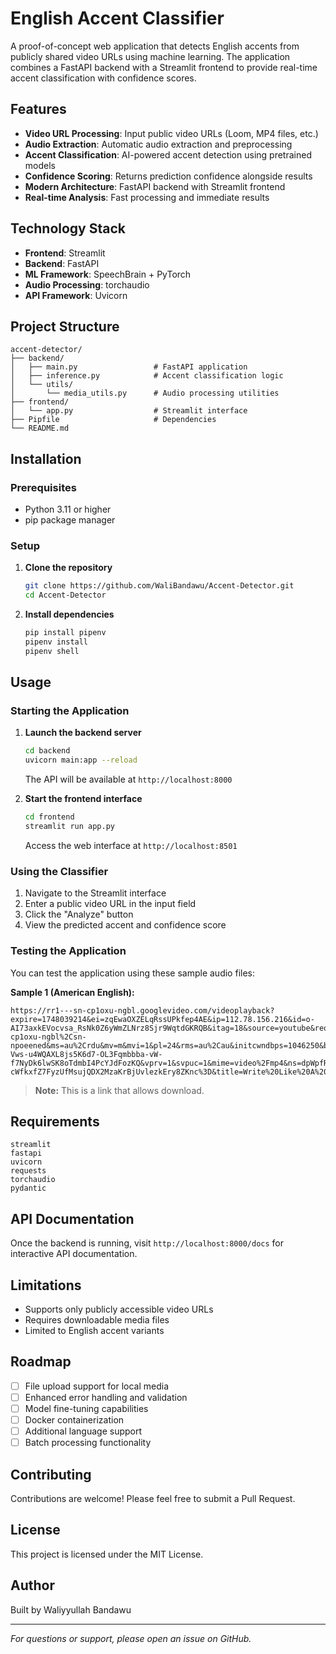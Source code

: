 # English Accent Classifier

A proof-of-concept web application that detects English accents from publicly shared video URLs using machine learning. The application combines a FastAPI backend with a Streamlit frontend to provide real-time accent classification with confidence scores.

## Features

- **Video URL Processing**: Input public video URLs (Loom, MP4 files, etc.)
- **Audio Extraction**: Automatic audio extraction and preprocessing
- **Accent Classification**: AI-powered accent detection using pretrained models
- **Confidence Scoring**: Returns prediction confidence alongside results
- **Modern Architecture**: FastAPI backend with Streamlit frontend
- **Real-time Analysis**: Fast processing and immediate results

## Technology Stack

- **Frontend**: Streamlit
- **Backend**: FastAPI
- **ML Framework**: SpeechBrain + PyTorch
- **Audio Processing**: torchaudio
- **API Framework**: Uvicorn

## Project Structure

```
accent-detector/
├── backend/
│   ├── main.py                 # FastAPI application
│   ├── inference.py            # Accent classification logic
│   └── utils/
│       └── media_utils.py      # Audio processing utilities
├── frontend/
│   └── app.py                  # Streamlit interface
├── Pipfile                     # Dependencies
└── README.md
```

## Installation

### Prerequisites

- Python 3.11 or higher
- pip package manager

### Setup

1. **Clone the repository**
   ```bash
   git clone https://github.com/WaliBandawu/Accent-Detector.git
   cd Accent-Detector
   ```

2. **Install dependencies**
   ```bash
   pip install pipenv
   pipenv install
   pipenv shell
   ```

## Usage

### Starting the Application

1. **Launch the backend server**
   ```bash
   cd backend
   uvicorn main:app --reload
   ```
   The API will be available at `http://localhost:8000`

2. **Start the frontend interface**
   ```bash
   cd frontend
   streamlit run app.py
   ```
   Access the web interface at `http://localhost:8501`

### Using the Classifier

1. Navigate to the Streamlit interface
2. Enter a public video URL in the input field
3. Click the "Analyze" button
4. View the predicted accent and confidence score

### Testing the Application

You can test the application using these sample audio files:

**Sample 1 (American English):**
```
https://rr1---sn-cp1oxu-ngbl.googlevideo.com/videoplayback?expire=1748039214&ei=zqEwaOXZELqRssUPkfep4AE&ip=112.78.156.216&id=o-AI73axkEVocvsa_RsNk0Z6yWmZLNrz8Sjr9WqtdGKRQB&itag=18&source=youtube&requiressl=yes&xpc=EgVo2aDSNQ%3D%3D&met=1748017614%2C&mh=pn&mm=31%2C29&mn=sn-cp1oxu-ngbl%2Csn-npoeened&ms=au%2Crdu&mv=m&mvi=1&pl=24&rms=au%2Cau&initcwndbps=1046250&bui=AecWEAaeKC1d0Wsr-Vws-u4WQAXL8js5K6d7-OL3Fqmbbba-vW-f7NyDk6lwSK8oTdmbI4PcYJdFozKQ&vprv=1&svpuc=1&mime=video%2Fmp4&ns=dpWpfRDuntuRKPrISOZ2oMMQ&rqh=1&gir=yes&clen=1938314&ratebypass=yes&dur=45.139&lmt=1726511538918610&mt=1748017279&fvip=4&lmw=1&c=TVHTML5&sefc=1&txp=5538434&n=dpzKtVoJojJg7Q&sparams=expire%2Cei%2Cip%2Cid%2Citag%2Csource%2Crequiressl%2Cxpc%2Cbui%2Cvprv%2Csvpuc%2Cmime%2Cns%2Crqh%2Cgir%2Cclen%2Cratebypass%2Cdur%2Clmt&sig=AJfQdSswRQIhAOtV6yLvnFiNQzlls4lpbmcggPBBI9owgkXeVT2xCMjTAiA9Fdwsjlqwqad2qMqGr5TyFTTCdCDQ4D6RhraPdZSdPA%3D%3D&lsparams=met%2Cmh%2Cmm%2Cmn%2Cms%2Cmv%2Cmvi%2Cpl%2Crms%2Cinitcwndbps&lsig=ACuhMU0wRgIhAPxo3Fp6u9RBSzVHbQ1rnSTt3TiJVfmdF4OaNTzzqDZHAiEA-cWfkxfZ7FyzUfMsujQDX2MzaKrBjUvlezkEry8ZKnc%3D&title=Write%20Like%20A%20Winner%20%7C%20Write%20Your%20Best%20Work%20With%20Grammarly
```


> **Note:** This is a link that allows download.

## Requirements

```
streamlit
fastapi
uvicorn
requests
torchaudio
pydantic
```

## API Documentation

Once the backend is running, visit `http://localhost:8000/docs` for interactive API documentation.

## Limitations

- Supports only publicly accessible video URLs
- Requires downloadable media files
- Limited to English accent variants

## Roadmap

- [ ] File upload support for local media
- [ ] Enhanced error handling and validation
- [ ] Model fine-tuning capabilities
- [ ] Docker containerization
- [ ] Additional language support
- [ ] Batch processing functionality

## Contributing

Contributions are welcome! Please feel free to submit a Pull Request.

## License

This project is licensed under the MIT License.

## Author

Built by Waliyyullah Bandawu

---

*For questions or support, please open an issue on GitHub.*
